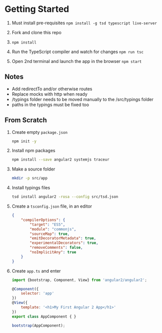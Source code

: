 # Getting Started

1. Must install pre-requisites `npm install -g tsd typescript live-server`

1. Fork and clone this repo

1. `npm install`

1. Run the TypeScript compiler and watch for changes `npm run tsc`

1. Open 2nd terminal and launch the app in the browser `npm start`

## Notes

- Add redirectTo and/or otherwise routes
- Replace mocks with http when ready
- /typings folder needs to be moved manually to the /src/typings folder
- paths in the typings must be fixed too


## From Scratch


1. Create empty `package.json`

	```bash
	npm init -y
	```

1. Install npm packages

	```bash
	npm install --save angular2 systemjs traceur
	```

1. Make a source folder

	```bash
	mkdir -p src/app
	```

1. Install typings files

	```bash
	tsd install angular2 -rosa --config src/tsd.json
	```

1. Create a `tsconfig.json` file, in an editor

	```json
	{
		"compilerOptions": {
			"target": "ES5",
			"module": "commonjs",
			"sourceMap": true,
			"emitDecoratorMetadata": true,
			"experimentalDecorators": true,
			"removeComments": false,
			"noImplicitAny": true
		}
	}
	```

1. Create `app.ts` and enter

	```javascript
	import {bootstrap, Component, View} from 'angular2/angular2';

	@Component({
		selector: 'app'
	})
	@View({
		template: '<h1>My First Angular 2 App</h1>'
	})
	export class AppComponent { }

	bootstrap(AppComponent);
	```
